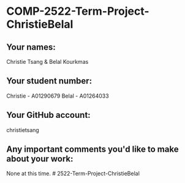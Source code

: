 # COMP-2522-Term-Project-ChristieBelal

## Your names:
Christie Tsang & Belal Kourkmas

## Your student number:
Christie - A01290679
Belal - A01264033

## Your GitHub account:
christietsang

## Any important comments you'd like to make about your work:
None at this time.
#   2 5 2 2 - T e r m - P r o j e c t - C h r i s t i e B e l a l  
 